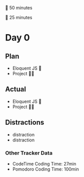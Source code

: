 🍒 50 minutes

🍅 25 minutes

# Day 0

## Plan
- Eloquent JS 🍅
- Project 🍒🍒

## Actual
- Eloquent JS 🍅
- Project 🍒🍒

## Distractions
- distraction
- distraction

### Other Tracker Data
- CodeTime Coding Time: 27min 
- Pomodoro Coding Time: 100min 

